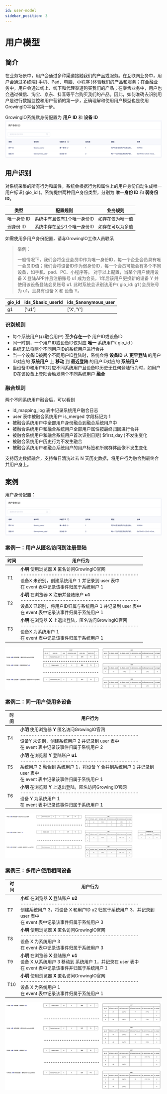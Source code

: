 ```yaml
---
id: user-model
sidebar_position: 3
---
```


# 用户模型

## 简介[](#jian-jie)

在业务场景中，用户会通过多种渠道接触我们的产品或服务。在互联网业务中，用户会通过多终端( 手机、Pad、电脑、小程序 )体验我们的产品和服务；在金融业务中，用户会通过线上、线下和代理渠道购买我们的产品；在零售业务中，用户也会通过微信、淘宝、京东、抖音等平台购买我们的产品。因此，如何准确去识别用户是进行数据监控和用户营销的第一步，正确理解和使用用户模型也是使用GrowingIO平台的第一步。

GrowingIO系统默身份配置为 **用户 ID** 和 **设备 ID**
![](/img/用户模型-默认身份配置.png)


## 用户识别[](#yong-hu-shi-bie)

对系统采集的所有行为和属性，系统会根据行为和属性上的用户身份自动生成唯一用户标识( gio_id )。系统提供两种用户身份类型，分别为 **唯一身份 ID** 和 **弱身份 ID**。

| 类型        | 配置规则                    | 业务规则         |
|-------------|-----------------------------|------------------|
| 唯一身份 ID | 系统中有且仅有1个唯一身份ID | 如存在仅为唯一值 |
| 弱身份 ID   | 系统中存在至少1个唯一身份ID | 如存在可以为多值 |

如需使用多用户身份配置，请与GrowingIO工作人员联系

> 举例：
>
> 一般情况下，我们会将企业会员ID作为唯一身份ID，每一个企业会员具有唯一会员ID值；我们会将设备ID作为弱身份ID，每一个会员可能会有多个不同设备，如手机、pad、PC、小程序等。
> 对于以上配置，当某个用户使用设备 X 登陆APP并且注册账号 u1 成为会员，1年后该用户更换新的设备 Y 并使用该设备登陆会员账号 u1.
> 此时系统会识别该用户( gio_id: g1 )会员账号为 u1，且具有设备 X 和 设备 Y。

| gio_id | ids_$basic_userId | ids_$anonymous_user |
|--------|-------------------|---------------------|
| g1     | ['u1']            | ['X','Y']           |

### 识别规则

* 每个系统用户(非融合用户) **至少存在一个** 用户ID或设备ID
* 同一时刻，一个用户ID或设备ID仅对应 **唯一** 系统用户( gio_id )
* 系统无法将两个不同用户ID的系统用户进行合并
* 当一个设备ID被两个不同用户ID登陆时，系统会将 **设备ID** 从 **更早登陆** 的用户ID对应的 **系统用户** 上 **移动** 到 **最近登陆** 的用户ID对应的 **系统用户**
* 当设备ID和用户ID对应不同系统用户且设备ID历史无任何登陆行为时，如用户ID在该设备上登陆会触发两个不同系统用户 **融合**

### 融合规则

两个不同系统用户融合后，可以看到

* id_mapping_log 表中记录系统用户融合日志
* user 表中被融合系统用户 is_merged 字段标记为 1
* 被融合系统用户中全部用户身份融合到融合系统用户中
* 被融合系统用户和融合系统用户全部用户属性按最终归因进行合并
* 被融合系统用户和融合系统用户首次识别日期( $first_day )不发生变化
* 被融合系统用户历史行为不发生融合
* 被融合系统用户和融合系统用户的用户标签和所属群体画像不发生变化

支持历史数据融合，支持每日清洗过去 N 天历史数据，将用户行为融合到最终合并用户身上。

## 案例[](#an-li)

用户身份配置：
![](/img/用户模型-默认身份配置.png)

### 案例一：用户从匿名访问到注册登陆

| 时间 | 用户行为                                                                                                                                                                                                           |
|------|--------------------------------------------------------------------------------------------------------------------------------------------------------------------------------------------------------------------|
| T1   | **小明** 使用浏览器 **X** 匿名访问GrowingIO官网<br/>------------------------------------------<br/>设备X 未识别，创建系统用户 1 并记录到 user 表中<br/>在 event 表中记录该事件归属于系统用户 1         |
| T2   | **小明** 在浏览器 **X** 注册并登陆账户 **u1**<br/>------------------------------------------<br/>设备X 已识别，将用户ID归属与系统用户 1 并记录到 user 表中<br/>在 event 表中记录该事件归属于系统用户 1 |
| T3   | **小明** 在浏览器 **X** 上退出登陆，匿名访问GrowingIO官网<br/>------------------------------------------<br/>设备X 为系统用户 1<br/>在 event 表中记录该事件归属于系统用户 1                            |

![](/img/用户模型-匿名转登陆.png)

### 案例二：同一用户使用多设备

| 时间 | 用户行为                                                                                                                                                                                                                      |
|------|-------------------------------------------------------------------------------------------------------------------------------------------------------------------------------------------------------------------------------|
| T4   | **小明** 使用浏览器 **Y** 匿名访问GrowingIO官网<br/>------------------------------------------<br/>设备Y 未识别，创建系统用户 2 并记录到 user 表中<br/>在 event 表中记录该事件归属于系统用户 2                    |
| T5   | **小明** 在浏览器 **Y** 登陆账户 **u1**<br/>------------------------------------------<br/>系统用户 2 融合到 系统用户 1，将设备 Y 合并到系统用户 1 并记录到 user 表中<br/>在 event 表中记录该事件归属于系统用户 1 |
| T6   | **小明** 在浏览器 **Y** 上退出登陆，匿名访问GrowingIO官网<br/>------------------------------------------<br/>设备 Y 为系统用户 1<br/>在 event 表中记录该事件归属于系统用户 1                                      |

![](/img/用户模型-同一用户使用多设备.png)

### 案例三：多用户使用相同设备

| 时间 | 用户行为                                                                                                                                                                                                      |
|------|---------------------------------------------------------------------------------------------------------------------------------------------------------------------------------------------------------------|
| T7   | **小红** 在浏览器 **X** 登陆账户 **u2**<br/>------------------------------------------<br/>创建系统用户 3，将设备 X 和用户ID u2 归属于系统用户 3，并记录到 user 表中<br/>在 event 表中记录该事件归属于系统用户 3 |
| T8   | **小明** 使用浏览器 **X** 匿名访问GrowingIO官网<br/>------------------------------------------<br/>设备 X 为系统用户 3<br/>在 event 表中记录该事件归属于系统用户 3                                               |
| T9   | **小明** 在浏览器 **X** 登陆账户 **u1**<br/>设备 X 从系统用户 3 移动到 系统用户 1，并记录在 user 表中<br/>在 event 表中记录该事件并归属于系统用户 1                                                             |
| T10  | **小明** 使用浏览器 **X** 匿名访问GrowingIO官网<br/>------------------------------------------<br/>设备 X 为系统用户 1<br/>在 event 表中记录该事件归属于系统用户 1                                               |

![](/img/用户模型-多用户使用相同设备.png)
